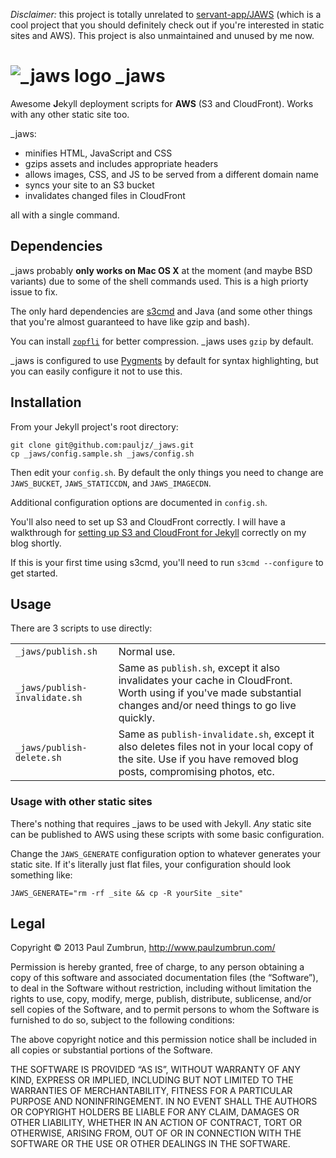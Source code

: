 *Disclaimer:* this project is totally unrelated to [servant-app/JAWS](https://github.com/servant-app/JAWS) (which is a cool project that you should definitely check out if you're interested in static sites and AWS). This project is also unmaintained and unused by me now.

# <img src="http://www.paulzumbrun.com/img/jaws-small.png" alt="_jaws logo" /> _jaws

Awesome **J**ekyll deployment scripts for **AWS** (S3 and CloudFront). Works with any other static site too.

_jaws:

* minifies HTML, JavaScript and CSS
* gzips assets and includes appropriate headers
* allows images, CSS, and JS to be served from a different domain name
* syncs your site to an S3 bucket
* invalidates changed files in CloudFront

all with a single command.

## Dependencies

_jaws probably **only works on Mac OS X** at the moment (and maybe BSD variants) due to some of the shell commands used. This is a high priorty issue to fix.

The only hard dependencies are [s3cmd](http://s3tools.org/s3cmd) and Java (and some other things that you're almost guaranteed to have like gzip and bash).

You can install [`zopfli`](https://code.google.com/p/zopfli/) for better compression. _jaws uses `gzip` by default.

_jaws is configured to use [Pygments](http://pygments.org/) by default for syntax highlighting, but you can easily configure it not to use this.

## Installation

From your Jekyll project's root directory:

    git clone git@github.com:pauljz/_jaws.git
    cp _jaws/config.sample.sh _jaws/config.sh

Then edit your `config.sh`. By default the only things you need to change are `JAWS_BUCKET`, `JAWS_STATICCDN`, and `JAWS_IMAGECDN`.

Additional configuration options are documented in `config.sh`. 

You'll also need to set up S3 and CloudFront correctly. I will have a walkthrough for [setting up S3 and CloudFront for Jekyll](http://www.paulzumbrun.com/Setting-up-S3-and-CloudFront-for-static/) correctly on my blog shortly.

If this is your first time using s3cmd, you'll need to run `s3cmd --configure` to get started.

## Usage

There are 3 scripts to use directly:

<table>
  <tr>
    <td>
      <code>_jaws/publish.sh</code>
    </td>
    <td>Normal use.</td>
  </tr>
  <tr>
    <td>
      <code>_jaws/publish-invalidate.sh</code>
    </td>
    <td>Same as <code>publish.sh</code>, except it also invalidates your cache in CloudFront. Worth using if you've made substantial changes and/or need things to go live quickly.</td>
  </tr>
  <tr>
    <td>
      <code>_jaws/publish-delete.sh</code>
    </td>
    <td>Same as <code>publish-invalidate.sh</code>, except it also deletes files not in your local copy of the site. Use if you have removed blog posts, compromising photos, etc. </td>
  </tr>
</table>

### Usage with other static sites

There's nothing that requires _jaws to be used with Jekyll.
*Any* static site can be published to AWS using these scripts with some basic configuration.

Change the `JAWS_GENERATE` configuration option to whatever generates your static site. If it's literally just flat files, your configuration should look something like:

    JAWS_GENERATE="rm -rf _site && cp -R yourSite _site"
    
## Legal

Copyright &copy; 2013 Paul Zumbrun, http://www.paulzumbrun.com/

Permission is hereby granted, free of charge, to any person obtaining a copy of this software and associated documentation files (the “Software”), to deal in the Software without restriction, including without limitation the rights to use, copy, modify, merge, publish, distribute, sublicense, and/or sell copies of the Software, and to permit persons to whom the Software is furnished to do so, subject to the following conditions:

The above copyright notice and this permission notice shall be included in all copies or substantial portions of the Software.

THE SOFTWARE IS PROVIDED “AS IS”, WITHOUT WARRANTY OF ANY KIND, EXPRESS OR IMPLIED, INCLUDING BUT NOT LIMITED TO THE WARRANTIES OF MERCHANTABILITY, FITNESS FOR A PARTICULAR PURPOSE AND NONINFRINGEMENT. IN NO EVENT SHALL THE AUTHORS OR COPYRIGHT HOLDERS BE LIABLE FOR ANY CLAIM, DAMAGES OR OTHER LIABILITY, WHETHER IN AN ACTION OF CONTRACT, TORT OR OTHERWISE, ARISING FROM, OUT OF OR IN CONNECTION WITH THE SOFTWARE OR THE USE OR OTHER DEALINGS IN THE SOFTWARE.
